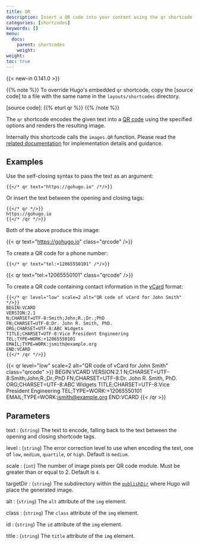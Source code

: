 ```yaml
---
title: QR
description: Insert a QR code into your content using the qr shortcode.
categories: [shortcodes]
keywords: []
menu:
  docs:
    parent: shortcodes
    weight:
weight:
toc: true
---
```


{{< new-in 0.141.0 >}}

{{% note %}}
To override Hugo's embedded `qr` shortcode, copy the [source code] to a file with the same name in the `layouts/shortcodes` directory.

[source code]: {{% eturl qr %}}
{{% /note %}}

The `qr` shortcode encodes the given text into a [QR code] using the specified options and renders the resulting image.

Internally this shortcode calls the `images.QR` function. Please read the [related documentation] for implementation details and guidance.

[QR code]: https://en.wikipedia.org/wiki/QR_code
[related documentation]: /functions/images/qr/

## Examples

Use the self-closing syntax to pass the text as an argument:

```text
{{</* qr text="https://gohugo.io" /*/>}}
```

Or insert the text between the opening and closing tags:

```text
{{</* qr */>}}
https://gohugo.io
{{</* /qr */>}}
```

Both of the above produce this image:

{{< qr text="https://gohugo.io" class="qrcode" />}}

To create a QR code for a phone number:

```text
{{</* qr text="tel:+12065550101" /*/>}}
```

{{< qr text="tel:+12065550101" class="qrcode" />}}

To create a QR code containing contact information in the [vCard] format:

[vCard]: https://en.wikipedia.org/wiki/VCard

```text
{{</* qr level="low" scale=2 alt="QR code of vCard for John Smith" */>}}
BEGIN:VCARD
VERSION:2.1
N;CHARSET=UTF-8:Smith;John;R.;Dr.;PhD
FN;CHARSET=UTF-8:Dr. John R. Smith, PhD.
ORG;CHARSET=UTF-8:ABC Widgets
TITLE;CHARSET=UTF-8:Vice President Engineering
TEL;TYPE=WORK:+12065550101
EMAIL;TYPE=WORK:jsmith@example.org
END:VCARD
{{</* /qr */>}}
```

{{< qr level="low" scale=2 alt="QR code of vCard for John Smith" class="qrcode" >}}
BEGIN:VCARD
VERSION:2.1
N;CHARSET=UTF-8:Smith;John;R.;Dr.;PhD
FN;CHARSET=UTF-8:Dr. John R. Smith, PhD.
ORG;CHARSET=UTF-8:ABC Widgets
TITLE;CHARSET=UTF-8:Vice President Engineering
TEL;TYPE=WORK:+12065550101
EMAIL;TYPE=WORK:jsmith@example.org
END:VCARD
{{< /qr >}}

## Parameters

text
: (`string`) The text to encode, falling back to the text between the opening and closing shortcode tags.

level
: (`string`) The error correction level to use when encoding the text, one of `low`, `medium`, `quartile`, or `high`. Default is `medium`.

scale
: (`int`) The number of image pixels per QR code module. Must be greater than or equal to 2. Default is `4`.

targetDir
: (`string`) The subdirectory within the [`publishDir`] where Hugo will place the generated image.

[`publishDir`]: /getting-started/configuration/#publishdir

alt
: (`string`) The `alt` attribute of the `img` element.

class
: (`string`) The `class` attribute of the `img` element.

id
: (`string`) The `id` attribute of the `img` element.

title
: (`string`) The `title` attribute of the `img` element.
